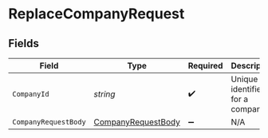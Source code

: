 # ReplaceCompanyRequest


## Fields

| Field                                                           | Type                                                            | Required                                                        | Description                                                     | Example                                                         |
| --------------------------------------------------------------- | --------------------------------------------------------------- | --------------------------------------------------------------- | --------------------------------------------------------------- | --------------------------------------------------------------- |
| `CompanyId`                                                     | *string*                                                        | :heavy_check_mark:                                              | Unique identifier for a company.                                | 8a210b68-6988-11ed-a1eb-0242ac120002                            |
| `CompanyRequestBody`                                            | [CompanyRequestBody](../../Models/Shared/CompanyRequestBody.md) | :heavy_minus_sign:                                              | N/A                                                             |                                                                 |